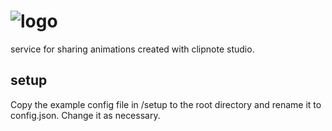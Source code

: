 # ![logo](https://i.imgur.com/qS43soQ.png)
service for sharing animations created with clipnote studio.

## setup
Copy the example config file in /setup to the root directory and rename it to config.json. Change it as necessary.
